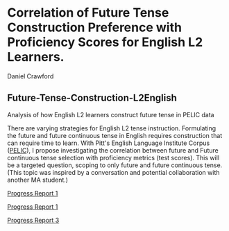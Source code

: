 # Correlation of Future Tense Construction Preference with Proficiency Scores for English L2 Learners.

Daniel Crawford

## Future-Tense-Construction-L2English
Analysis of how English L2 learners construct future tense in PELIC data


There are varying strategies for English L2 tense instruction. Formulating the future and future continuous tense in English requires construction that can require time to learn. With Pitt's English Language Institute Corpus ([PELIC](https://eli-data-mining-group.github.io/Pitt-ELI-Corpus/)), I propose investigating the correlation between future and Future continuous tense selection with proficiency metrics (test scores). This will be a targeted question, scoping to only future and future continuous tense. (This topic was inspired by a conversation and potential collaboration with another MA student.)

[Progress Report 1](https://github.com/ELI-Data-Mining-Group/PELIC-dataset/raw/master/PELIC_compiled.csv)

[Progress Report 1](https://github.com/ELI-Data-Mining-Group/PELIC-dataset/raw/master/PELIC_compiled.csv)

[Progress Report 3](https://github.com/ELI-Data-Mining-Group/PELIC-dataset/raw/master/PELIC_compiled.csv)
